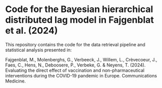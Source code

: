 # Code for the Bayesian hierarchical distributed lag model in Fajgenblat et al. (2024)
This repository contains the code for the data retrieval pipeline and statistical analysis presented in:

Fajgenblat, M., Molenberghs, G., Verbeeck, J., Willem, L., Crèvecoeur, J., Faes, C., Hens, N., Deboosere, P., Verbeke, G. & Neyens, T. (2024). Evaluating the direct effect of vaccination and non-pharmaceutical interventions during the COVID-19 pandemic in Europe. Communications Medicine.
